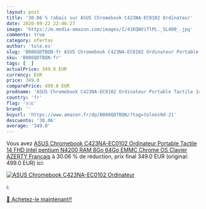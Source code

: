 ```yaml
---
layout: post
title: '30.06 % rabais sur ASUS Chromebook C423NA-EC0102 Ordinateur'
date: 2020-09-22 22:46:27
image: 'https://m.media-amazon.com/images/I/41KQWViTlPL._SL400_.jpg'
comments: true
category: ofertas
author: 'tole.es'
slug: 'B086QDTBQN-fr ASUS Chromebook C423NA-EC0102 Ordinateur Portable Tactile...'
sku: 'B086QDTBQN-fr'
tags: [  ]
actualPrice: 349.0 EUR
currency: EUR
price: 349.0
comparePrice: 499.0 EUR
prodname: 'ASUS Chromebook C423NA-EC0102 Ordinateur Portable Tactile 14   FHD  Intel pentium N4200  RAM 8Go  64Go EMMC  Chrome OS  Clavier AZERTY Français'
country: 'fr'
flag: '🇫🇷'
brand: ''
buyurl: 'https://www.amazon.fr/dp/B086QDTBQN/?tag=tolees0d-21'
descuento: '30.06'
average: '349.0'
---
```


Vous avez [ASUS Chromebook C423NA-EC0102 Ordinateur Portable Tactile 14   FHD  Intel pentium N4200  RAM 8Go  64Go EMMC  Chrome OS  Clavier AZERTY Français](https://www.amazon.fr/dp/B086QDTBQN/?tag=tolees0d-21)  à  30.06 % de réduction, prix final  349.0 EUR (original: 499.0 EUR) ici:

[![ASUS Chromebook C423NA-EC0102 Ordinateur](https://m.media-amazon.com/images/I/41KQWViTlPL._SL400_.jpg)](https://www.amazon.fr/dp/B086QDTBQN/?tag=tolees0d-21)

ℹ️:


[🛒 Achetez-le maintenant!!](https://www.amazon.fr/dp/B086QDTBQN/?tag=tolees0d-21)
